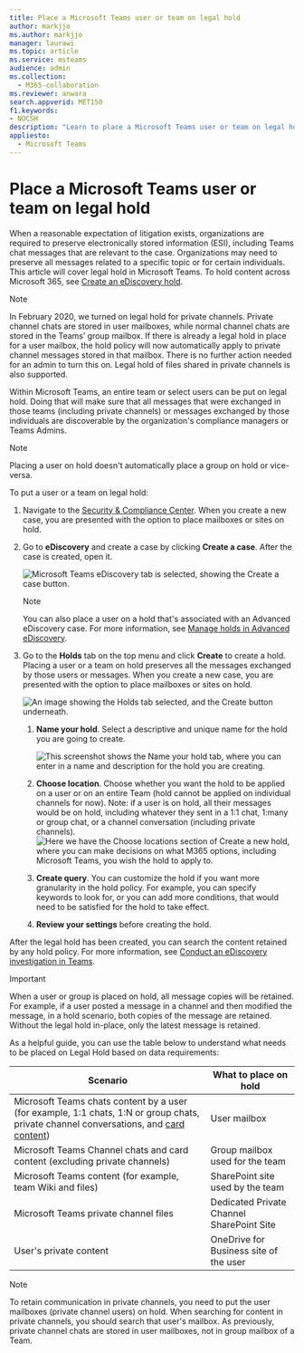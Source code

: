 ```yaml
---
title: Place a Microsoft Teams user or team on legal hold
author: markjjo
ms.author: markjjo
manager: laurawi
ms.topic: article
ms.service: msteams
audience: admin
ms.collection: 
  - M365-collaboration
ms.reviewer: anwara
search.appverid: MET150
f1.keywords:
- NOCSH
description: "Learn to place a Microsoft Teams user or team on legal hold using the Security & Compliance Center and learn what needs a legal hold based on data requirements."
appliesto: 
  - Microsoft Teams
---
```


# Place a Microsoft Teams user or team on legal hold

When a reasonable expectation of litigation exists, organizations are required to preserve electronically stored information (ESI), including Teams chat messages that are relevant to the case. Organizations may need to preserve all messages related to a specific topic or for certain individuals. This article will cover legal hold in Microsoft Teams. To hold content across Microsoft 365, see [Create an eDiscovery hold](https://docs.microsoft.com/microsoft-365/compliance/create-ediscovery-holds).

> [!NOTE]
> In February 2020, we turned on legal hold for private channels. Private channel chats are stored in user mailboxes, while normal channel chats are stored in the Teams’ group mailbox. If there is already a legal hold in place for a user mailbox, the hold policy will now automatically apply to private channel messages stored in that mailbox. There is no further action needed for an admin to turn this on. Legal hold of files shared in private channels is also supported.

Within Microsoft Teams, an entire team or select users can be put on legal hold. Doing that will make sure that all messages that were exchanged in those teams (including private channels) or messages exchanged by those individuals are discoverable by the organization's compliance managers or Teams Admins.

> [!NOTE]
> Placing a user on hold doesn't automatically place a group on hold or vice-versa.

To put a user or a team on legal hold:

1. Navigate to the [Security & Compliance Center](https://go.microsoft.com/fwlink/?linkid=854628). When you create a new case, you are presented with the option to place mailboxes or sites on hold.

2. Go to **eDiscovery** and create a case by clicking **Create a case**. After the case is created, open it.
  
   ![Microsoft Teams eDiscovery tab is selected, showing the Create a case button.](media/LegalHold1.png)

   > [!NOTE]
   > You can also place a user on a hold that's associated with an Advanced eDiscovery case. For more information, see [Manage holds in Advanced eDiscovery](https://docs.microsoft.com/microsoft-365/compliance/managing-holds).

3. Go to the **Holds** tab on the top menu and click **Create** to create a hold. Placing a user or a team on hold preserves all the messages exchanged by those users or messages. When you create a new case, you are presented with the option to place mailboxes or sites on hold.

   ![An image showing the Holds tab selected, and the Create button underneath.](media/LegalHold2.png)
    
    1. **Name your hold**. Select a descriptive and unique name for the hold you are going to create.
  
       ![This screenshot shows the Name your hold tab, where you can enter in a name and description for the hold you are creating.](media/LegalHold3.png)

    1. **Choose location**. Choose whether you want the hold to be applied on a user or on an entire Team (hold cannot be applied on individual channels for now). Note: if a user is on hold, all their messages would be on hold, including whatever they sent in a 1:1 chat, 1:many or group chat, or a channel conversation (including private channels).
    ![Here we have the Choose locations section of Create a new hold, where you can make decisions on what M365 options, including Microsoft Teams, you wish the hold to apply to.](media/LegalHold4.png)

    2. **Create query**. You can customize the hold if you want more granularity in the hold policy. For example, you can specify keywords to look for, or you can add more conditions, that would need to be satisfied for the hold to take effect.
    
    3. **Review your settings** before creating the hold.

After the legal hold has been created, you can search the content retained by any hold policy. For more information, see [Conduct an eDiscovery investigation in Teams](eDiscovery-investigation.md).

> [!IMPORTANT]
> When a user or group is placed on hold, all message copies will be retained. For example, if a user posted a message in a channel and then modified the message, in a hold scenario, both copies of the message are retained. Without the legal hold in-place, only the latest message is retained.

As a helpful guide, you can use the table below to understand what needs to be placed on Legal Hold based on data requirements:

|Scenario  |What to place on hold|
|---------|---------|
|Microsoft Teams chats content by a user (for example, 1:1 chats, 1:N or group chats, private channel conversations, and [card content](https://docs.microsoft.com/microsoftteams/platform/task-modules-and-cards/what-are-cards))     |User mailbox         |
|Microsoft Teams Channel chats and card content (excluding private channels)   |Group mailbox used for the team         |
|Microsoft Teams content (for example, team Wiki and files)     |SharePoint site used by the team         |
|Microsoft Teams private channel files     |Dedicated Private Channel SharePoint Site     |
|User's private content     |OneDrive for Business site of the user         |

> [!NOTE]
> To retain communication in private channels, you need to put the user mailboxes (private channel users) on hold. When searching for content in private channels, you should search that user's mailbox. As previously, private channel chats are stored in user mailboxes, not in group mailbox of a Team.
